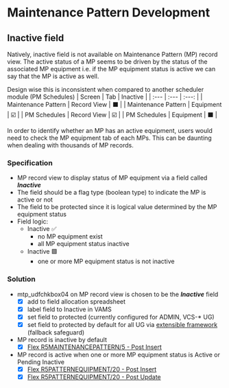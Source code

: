 # Maintenance Pattern Development
## Inactive field
Natively, inactive field is not available on Maintenance Pattern (MP) record view. The active status of a MP seems to be driven by the status of the associated MP equipment i.e. if the MP equipment status is active we can say that the MP is active as well.

Design wise this is inconsistent when compared to another scheduler module (PM Schedules)
| Screen | Tab | Inactive |
| :--- | :--- | :---: |
| Maintenance Pattern | Record View | :black_large_square: |
| Maintenance Pattern | Equipment | :ballot_box_with_check: |
| PM Schedules | Record View | :ballot_box_with_check:	|
| PM Schedules | Equipment | :black_large_square: |

In order to identify whether an MP has an active equipment, users would need to check the MP equipment tab of each MPs. This can be daunting when dealing with thousands of MP records.

### Specification
- MP record view to display status of MP equipment via a field called ***Inactive***
- The field should be a flag type (boolean type) to indicate the MP is active or not
- The field to be protected since it is logical value determined by the MP equipment status
- Field logic:
  - Inactive :white_check_mark:
    - no MP equipment exist
    - all MP equipment status inactive
  - Inactive :green_square:
    - one or more MP equipment status is not inactive

### Solution
- mtp_udfchkbox04 on MP record view is chosen to be the  ***Inactive*** field
  - [x] add to field allocation spreadsheet
  - [x] label field to Inactive in VAMS
  - [x] set field to protected (currently configured for ADMIN, VCS-* UG)
  - [x] set field to protected by default for all UG via [extensible framework](./EXF/WSMPAT_EXT_HDR_01.js) (fallback safeguard)
- MP record is inactive by default
  - [x] [Flex R5MAINTENANCEPATTERN/5 - Post Insert](./FLEX/R5MAINTENANCEPATTERNS_5_Post_Insert.sql)
- MP record is active when one or more MP equipment status is Active or Pending Inactive
  - [x] [Flex R5PATTERNEQUIPMENT/20 - Post Insert](./FLEX/R5PATTERNEQUIPMENT_20_Post_Insert.sql)
  - [x] [Flex R5PATTERNEQUIPMENT/20 - Post Update](./FLEX/R5PATTERNEQUIPMENT_20_Post_Update.sql)

